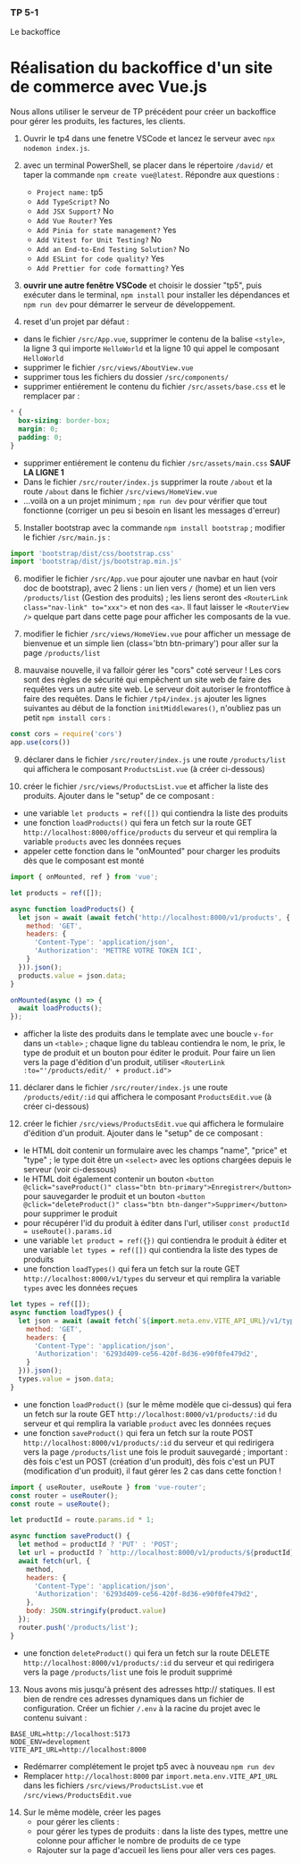 ### TP 5-1

Le backoffice

# Réalisation du backoffice d'un site de commerce avec Vue.js

Nous allons utiliser le serveur de TP précédent pour créer un backoffice pour gérer les produits, les factures, les clients.

1. Ouvrir le tp4 dans une fenetre VSCode et lancez le serveur avec `npx nodemon index.js`.

2. avec un terminal PowerShell, se placer dans le répertoire `/david/` et taper la commande `npm create vue@latest`. Répondre aux questions :
   - `Project name:` tp5
   - `Add TypeScript?` No
   - `Add JSX Support?` No
   - `Add Vue Router?` Yes
   - `Add Pinia for state management?` Yes
   - `Add Vitest for Unit Testing?` No
   - `Add an End-to-End Testing Solution?` No
   - `Add ESLint for code quality?` Yes
   - `Add Prettier for code formatting?` Yes

3. **ouvrir une autre fenêtre VSCode** et choisir le dossier "tp5", puis exécuter dans le terminal, `npm install` pour installer les dépendances et  `npm run dev` pour démarrer le serveur de développement.

4. reset d'un projet par défaut :
- dans le fichier `/src/App.vue`, supprimer le contenu de la balise `<style>`, la ligne 3 qui importe `HelloWorld` et la ligne 10 qui appel le composant `HelloWorld`
- supprimer le fichier `/src/views/AboutView.vue`
- supprimer tous les fichiers du dossier `/src/components/`
- supprimer entiérement le contenu du fichier `/src/assets/base.css` et le remplacer par :
```css
* {
  box-sizing: border-box;
  margin: 0;
  padding: 0;
}
```
- supprimer entiérement le contenu du fichier `/src/assets/main.css` **SAUF LA LIGNE 1**
- Dans le fichier `/src/router/index.js` supprimer la route `/about` et la route `/about` dans le fichier `/src/views/HomeView.vue`
- ...voilà on a un projet minimum ; `npm run dev` pour vérifier que tout fonctionne (corriger un peu si besoin en lisant les messages d'erreur)

5. Installer bootstrap avec la commande `npm install bootstrap` ; modifier le fichier `/src/main.js` :
```js
import 'bootstrap/dist/css/bootstrap.css'
import 'bootstrap/dist/js/bootstrap.min.js'
```

6. modifier le fichier `/src/App.vue` pour ajouter une navbar en haut (voir doc de bootstrap), avec 2 liens : un lien vers `/` (home) et un lien vers `/products/list` (Gestion des produits) ; les liens seront des `<RouterLink class="nav-link" to="xxx">` et non des `<a>`. Il faut laisser le `<RouterView />` quelque part dans cette page pour afficher les composants de la vue.

7. modifier le fichier `/src/views/HomeView.vue` pour afficher un message de bienvenue et un simple lien (class='btn btn-primary') pour aller sur la page `/products/list`

8. mauvaise nouvelle, il va falloir gérer les "cors" coté serveur ! Les cors sont des règles de sécurité qui empêchent un site web de faire des requêtes vers un autre site web. Le serveur doit autoriser le frontoffice à faire des requêtes. Dans le fichier `/tp4/index.js` ajouter les lignes suivantes au début de la fonction `initMiddlewares()`, n'oubliez pas un petit `npm install cors` :
```js
const cors = require('cors')
app.use(cors())
```


9. déclarer dans le fichier `/src/router/index.js` une route `/products/list` qui affichera le composant `ProductsList.vue` (à créer ci-dessous)

10. créer le fichier `/src/views/ProductsList.vue` et afficher la liste des produits. Ajouter dans le "setup" de ce composant :
- une variable `let products = ref([])` qui contiendra la liste des produits
- une fonction `loadProducts()` qui fera un fetch sur la route GET `http://localhost:8000/office/products` du serveur et qui remplira la variable `products` avec les données reçues 
- appeler cette fonction dans le "onMounted" pour charger les produits dès que le composant est monté

```js
import { onMounted, ref } from 'vue';

let products = ref([]);

async function loadProducts() {
  let json = await (await fetch('http://localhost:8000/v1/products', {
    method: 'GET',
    headers: {
      'Content-Type': 'application/json',
      'Authorization': 'METTRE VOTRE TOKEN ICI',
    }
  })).json();
  products.value = json.data;
}

onMounted(async () => {
  await loadProducts();
});
```

- afficher la liste des produits dans le template avec une boucle `v-for` dans un `<table>` ; chaque ligne du tableau contiendra le nom, le prix, le type de produit et un bouton pour éditer le produit. Pour faire un lien vers la page d'édition d'un produit, utiliser `<RouterLink :to="'/products/edit/' + product.id">` 


11. déclarer dans le fichier `/src/router/index.js` une route `/products/edit/:id` qui affichera le composant `ProductsEdit.vue` (à créer ci-dessous)


12. créer le fichier `/src/views/ProductsEdit.vue` qui affichera le formulaire d'édition d'un produit. Ajouter dans le "setup" de ce composant :
- le HTML doit contenir un formulaire avec les champs "name", "price" et "type" ; le type doit être un `<select>` avec les options chargées depuis le serveur (voir ci-dessous)
- le HTML doit également contenir un bouton `<button @click="saveProduct()" class="btn btn-primary">Enregistrer</button>` pour sauvegarder le produit et un bouton `<button @click="deleteProduct()" class="btn btn-danger">Supprimer</button>` pour supprimer le produit
- pour récupérer l'id du produit à éditer dans l'url, utiliser `const productId = useRoute().params.id` 
- une variable `let product = ref({})` qui contiendra le produit à éditer et une variable `let types = ref([])` qui contiendra la liste des types de produits
- une fonction `loadTypes()` qui fera un fetch sur la route GET `http://localhost:8000/v1/types` du serveur et qui remplira la variable `types` avec les données reçues
```js
let types = ref([]);
async function loadTypes() {
  let json = await (await fetch(`${import.meta.env.VITE_API_URL}/v1/types`, {
    method: 'GET',
    headers: {
      'Content-Type': 'application/json',
      'Authorization': '6293d409-ce56-420f-8d36-e90f0fe479d2',
    }
  })).json();
  types.value = json.data;
}
```
- une fonction `loadProduct()` (sur le même modèle que ci-dessus) qui fera un fetch sur la route GET `http://localhost:8000/v1/products/:id` du serveur et qui remplira la variable `product` avec les données reçues
- une fonction `saveProduct()` qui fera un fetch sur la route POST `http://localhost:8000/v1/products/:id` du serveur et qui redirigera vers la page `/products/list` une fois le produit sauvegardé ; important : dès fois c'est un POST (création d'un produit), dès fois c'est un PUT (modification d'un produit), il faut gérer les 2 cas dans cette fonction !
```js
import { useRouter, useRoute } from 'vue-router';
const router = useRouter();
const route = useRoute();

let productId = route.params.id * 1;

async function saveProduct() {
  let method = productId ? 'PUT' : 'POST';
  let url = productId ? `http://localhost:8000/v1/products/${productId}` : `http://localhost:8000/v1/products`;
  await fetch(url, {
    method,
    headers: {
      'Content-Type': 'application/json',
      'Authorization': '6293d409-ce56-420f-8d36-e90f0fe479d2',
    },
    body: JSON.stringify(product.value)
  });
  router.push('/products/list');
}
```
- une fonction `deleteProduct()` qui fera un fetch sur la route DELETE `http://localhost:8000/v1/products/:id` du serveur et qui redirigera vers la page `/products/list` une fois le produit supprimé

13. Nous avons mis jusqu'à présent des adresses http:// statiques. Il est bien de rendre ces adresses dynamiques dans un fichier de configuration. Créer un fichier `/.env` à la racine du projet avec le contenu suivant :
```env
BASE_URL=http://localhost:5173
NODE_ENV=development
VITE_API_URL=http://localhost:8000
```
- Redémarrer complétement le projet tp5 avec à nouveau `npm run dev`
- Remplacer `http://localhost:8000` par `import.meta.env.VITE_API_URL` dans les fichiers `/src/views/ProductsList.vue` et `/src/views/ProductsEdit.vue`

14. Sur le même modèle, créer les pages 
    - pour gérer les clients : 
    - pour gérer les types de produits : dans la liste des types, mettre une colonne pour afficher le nombre de produits de ce type
    - Rajouter sur la page d'accueil les liens pour aller vers ces pages.

